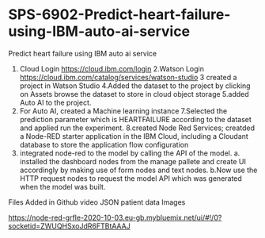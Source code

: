# SPS-6902-Predict-heart-failure-using-IBM-auto-ai-service
Predict heart failure using IBM auto ai service
1. Cloud Login
https://cloud.ibm.com/login
2.Watson Login
https://cloud.ibm.com/catalog/services/watson-studio
3 created  a project in Watson Studio
4.Added the dataset to the project by clicking on Assets  browse the dataset to store in cloud object storage
5.added Auto AI to the project.
6. For Auto AI, created a Machine learning instance
7.Selected the prediction parameter which is HEARTFAILURE according to the dataset and applied  run the experiment.
8.created Node Red Services;
 creatded a Node-RED starter application in the IBM Cloud, including a Cloudant database to store the application flow configuration
9. integrated node-red to the model by calling the API of the model. 
a. installed the dashboard nodes from the manage pallete and create UI accordingly by making use of form nodes and text nodes.
 b.Now use the HTTP request nodes to request the model API which was generated when the model was built.
 
 Files Added in Github
 video
 JSON
 patient data
 Images
 
 https://node-red-grfle-2020-10-03.eu-gb.mybluemix.net/ui/#!/0?socketid=ZWUQHSxoJdR6FTBtAAAJ
 
